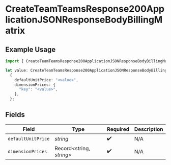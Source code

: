 # CreateTeamTeamsResponse200ApplicationJSONResponseBodyBillingMatrix

## Example Usage

```typescript
import { CreateTeamTeamsResponse200ApplicationJSONResponseBodyBillingMatrix } from "@vercel/sdk/models/operations/createteam.js";

let value: CreateTeamTeamsResponse200ApplicationJSONResponseBodyBillingMatrix =
  {
    defaultUnitPrice: "<value>",
    dimensionPrices: {
      "key": "<value>",
    },
  };
```

## Fields

| Field                    | Type                     | Required                 | Description              |
| ------------------------ | ------------------------ | ------------------------ | ------------------------ |
| `defaultUnitPrice`       | *string*                 | :heavy_check_mark:       | N/A                      |
| `dimensionPrices`        | Record<string, *string*> | :heavy_check_mark:       | N/A                      |